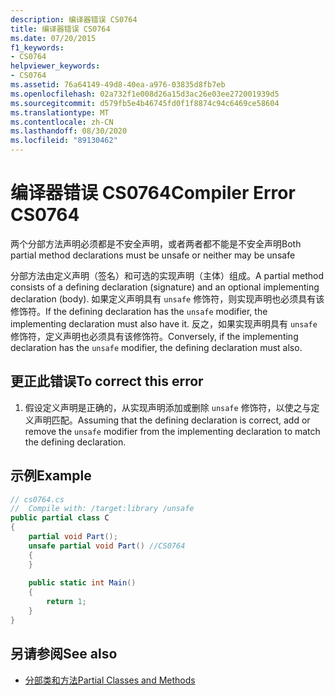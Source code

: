 ```yaml
---
description: 编译器错误 CS0764
title: 编译器错误 CS0764
ms.date: 07/20/2015
f1_keywords:
- CS0764
helpviewer_keywords:
- CS0764
ms.assetid: 76a64149-49d8-40ea-a976-03835d8fb7eb
ms.openlocfilehash: 02a732f1e008d26a15d3ac26e03ee272001939d5
ms.sourcegitcommit: d579fb5e4b46745fd0f1f8874c94c6469ce58604
ms.translationtype: MT
ms.contentlocale: zh-CN
ms.lasthandoff: 08/30/2020
ms.locfileid: "89130462"
---
```

# <a name="compiler-error-cs0764"></a><span data-ttu-id="3656b-103">编译器错误 CS0764</span><span class="sxs-lookup"><span data-stu-id="3656b-103">Compiler Error CS0764</span></span>
<span data-ttu-id="3656b-104">两个分部方法声明必须都是不安全声明，或者两者都不能是不安全声明</span><span class="sxs-lookup"><span data-stu-id="3656b-104">Both partial method declarations must be unsafe or neither may be unsafe</span></span>  
  
 <span data-ttu-id="3656b-105">分部方法由定义声明（签名）和可选的实现声明（主体）组成。</span><span class="sxs-lookup"><span data-stu-id="3656b-105">A partial method consists of a defining declaration (signature) and an optional implementing declaration (body).</span></span> <span data-ttu-id="3656b-106">如果定义声明具有 `unsafe` 修饰符，则实现声明也必须具有该修饰符。</span><span class="sxs-lookup"><span data-stu-id="3656b-106">If the defining declaration has the `unsafe` modifier, the implementing declaration must also have it.</span></span> <span data-ttu-id="3656b-107">反之，如果实现声明具有 `unsafe` 修饰符，定义声明也必须具有该修饰符。</span><span class="sxs-lookup"><span data-stu-id="3656b-107">Conversely, if the implementing declaration has the `unsafe` modifier, the defining declaration must also.</span></span>  
  
## <a name="to-correct-this-error"></a><span data-ttu-id="3656b-108">更正此错误</span><span class="sxs-lookup"><span data-stu-id="3656b-108">To correct this error</span></span>  
  
1. <span data-ttu-id="3656b-109">假设定义声明是正确的，从实现声明添加或删除 `unsafe` 修饰符，以使之与定义声明匹配。</span><span class="sxs-lookup"><span data-stu-id="3656b-109">Assuming that the defining declaration is correct, add or remove the `unsafe` modifier from the implementing declaration to match the defining declaration.</span></span>  
  
## <a name="example"></a><span data-ttu-id="3656b-110">示例</span><span class="sxs-lookup"><span data-stu-id="3656b-110">Example</span></span>  
  
```csharp  
// cs0764.cs  
//  Compile with: /target:library /unsafe  
public partial class C  
{  
    partial void Part();  
    unsafe partial void Part() //CS0764  
    {  
    }  
  
    public static int Main()  
    {  
        return 1;  
    }  
}  
```  
  
## <a name="see-also"></a><span data-ttu-id="3656b-111">另请参阅</span><span class="sxs-lookup"><span data-stu-id="3656b-111">See also</span></span>

- [<span data-ttu-id="3656b-112">分部类和方法</span><span class="sxs-lookup"><span data-stu-id="3656b-112">Partial Classes and Methods</span></span>](../programming-guide/classes-and-structs/partial-classes-and-methods.md)
